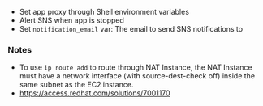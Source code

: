 - Set app proxy through Shell environment variables
- Alert SNS when app is stopped
- Set `notification_email` var: The email to send SNS notifications to

### Notes

- To use `ip route add` to route through NAT Instance, the NAT Instance must have a network interface (with source-dest-check off) inside the same subnet as the EC2 instance.
- https://access.redhat.com/solutions/7001170
